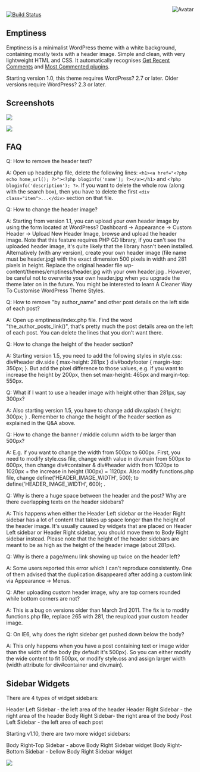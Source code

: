 <img align="right" src="https://raw.github.com/cliffano/wp-emptiness/master/avatar.jpg" alt="Avatar"/>

[![Build Status](https://secure.travis-ci.org/cliffano/wp-emptiness.png?branch=master)](http://travis-ci.org/cliffano/wp-emptiness)
<br/>

Emptiness
---------
Emptiness is a minimalist WordPress theme with a white background, containing mostly texts with a header image. Simple and clean, with very lightweight HTML and CSS. It automatically recognises [Get Recent Comments](http://blog.jodies.de/archiv/2004/11/13/recent-comments/) and [Most Commented plugins](http://wordpress.org/extend/plugins/most-commented/).

Starting version 1.0, this theme requires WordPress? 2.7 or later. Older versions require WordPress? 2.3 or later.

Screenshots
-----------

![](https://raw.github.com/cliffano/wp-emptiness/master/screenshots/emptiness.jpg)

![](https://raw.github.com/cliffano/wp-emptiness/master/screenshots/emptiness_comment.jpg)

FAQ
---

Q: How to remove the header text?

A: Open up header.php file, delete the following lines: `<h1><a href="<?php echo home_url(); ?>"><?php bloginfo('name'); ?></a></h1>` and `<?php bloginfo('description'); ?>`.
If you want to delete the whole row (along with the search box), then you have to delete the first `<div class="item">...</div>` section on that file.

Q: How to change the header image?

A: Starting from version 1.1, you can upload your own header image by using the form located at WordPress? Dashboard -> Appearance -> Custom Header -> Upload New Header Image, browse and upload the header image. Note that this feature requires PHP GD library, if you can't see the uploaded header image, it's quite likely that the library hasn't been installed.
Alternatively (with any version), create your own header image (file name must be header.jpg) with the exact dimension 500 pixels in width and 281 pixels in height. Replace the original header file wp-content/themes/emptiness/header.jpg with your own header.jpg . However, be careful not to overwrite your own header.jpg when you upgrade the theme later on in the future. You might be interested to learn A Cleaner Way To Customise WordPress Theme Styles.

Q: How to remove "by author_name" and other post details on the left side of each post?

A: Open up emptiness/index.php file. Find the word "the_author_posts_link()", that's pretty much the post details area on the left of each post. You can delete the lines that you don’t want there.

Q: How to change the height of the header section?

A: Starting version 1.5, you need to add the following styles in style.css: div#header div.side { max-height: 281px } div#bodyfooter { margin-top: 350px; }. But add the pixel difference to those values, e.g. if you want to increase the height by 200px, then set max-height: 465px and margin-top: 550px.

Q: What if I want to use a header image with height other than 281px, say 300px?

A: Also starting version 1.5, you have to change add div.splash { height: 300px; } . Remember to change the height of the header section as explained in the Q&A above.

Q: How to change the banner / middle column width to be larger than 500px?

A: E.g. if you want to change the width from 500px to 600px. First, you need to modify style.css file, change width value in div.main from 500px to 600px, then change div#container & div#header width from 1020px to 1020px + the increase in height (100px) = 1120px. Also modify functions.php file, change define('HEADER_IMAGE_WIDTH', 500); to define('HEADER_IMAGE_WIDTH', 600); .

Q: Why is there a huge space between the header and the post? Why are there overlapping texts on the header sidebars?

A: This happens when either the Header Left sidebar or the Header Right sidebar has a lot of content that takes up space longer than the height of the header image. It's usually caused by widgets that are placed on Header Left sidebar or Header Right sidebar, you should move them to Body Right sidebar instead. Please note that the height of the header sidebars are meant to be as high as the height of the header image (about 281px).

Q: Why is there a page/menu link showing up twice on the header left?

A: Some users reported this error which I can't reproduce consistently. One of them advised that the duplication disappeared after adding a custom link via Appearance -> Menus.

Q: After uploading custom header image, why are top corners rounded while bottom corners are not?

A: This is a bug on versions older than March 3rd 2011. The fix is to modify functions.php file, replace 265 with 281, the reupload your custom header image.

Q: On IE6, why does the right sidebar get pushed down below the body?

A: This only happens when you have a post containing text or image wider than the width of the body (by default it's 500px). So you can either modify the wide content to fit 500px, or modify style.css and assign larger width (width attribute for div#container and div.main).

Sidebar Widgets
---------------

There are 4 types of widget sidebars:

Header Left Sidebar - the left area of the header
Header Right Sidebar - the right area of the header
Body Right Sidebar- the right area of the body
Post Left Sidebar - the left area of each post

Starting v1.10, there are two more widget sidebars:

Body Right-Top Sidebar - above Body Right Sidebar widget
Body Right-Bottom Sidebar - bellow Body Right Sidebar widget

![](https://raw.github.com/cliffano/wp-emptiness/master/screenshots/emptiness_widgetready.jpg)
